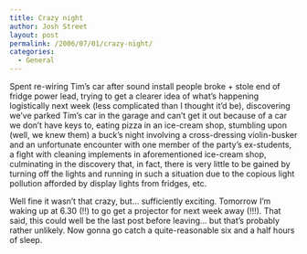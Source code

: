 ```yaml
---
title: Crazy night
author: Josh Street
layout: post
permalink: /2006/07/01/crazy-night/
categories:
  - General
---
```

Spent re-wiring Tim&#8217;s car after sound install people broke + stole end of fridge power lead, trying to get a clearer idea of what&#8217;s happening logistically next week (less complicated than I thought it&#8217;d be), discovering we&#8217;ve parked Tim&#8217;s car in the garage and can&#8217;t get it out because of a car we don&#8217;t have keys to, eating pizza in an ice-cream shop, stumbling upon (well, we knew them) a buck&#8217;s night involving a cross-dressing violin-busker and an unfortunate encounter with one member of the party&#8217;s ex-students, a fight with cleaning implements in aforementioned ice-cream shop, culminating in the discovery that, in fact, there is very little to be gained by turning off the lights and running in such a situation due to the copious light pollution afforded by display lights from fridges, etc.

Well fine it wasn&#8217;t that crazy, but&#8230; sufficiently exciting. Tomorrow I&#8217;m waking up at 6.30 (!!) to go get a projector for next week away (!!!). That said, this could well be the last post before leaving&#8230; but that&#8217;s probably rather unlikely. Now gonna go catch a quite-reasonable six and a half hours of sleep.